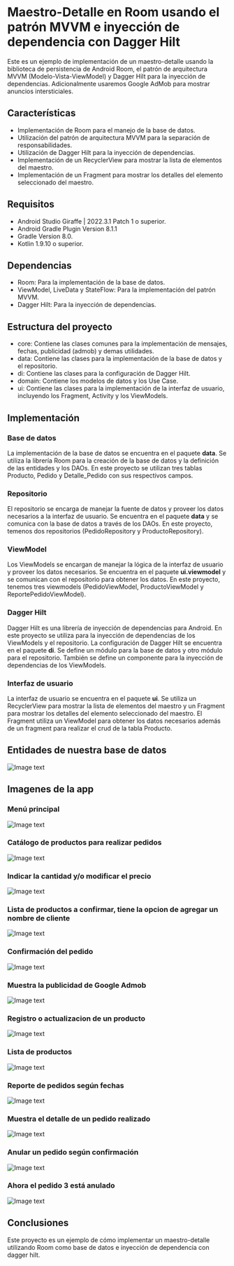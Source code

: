 # Maestro-Detalle en Room usando el patrón MVVM e inyección de dependencia con Dagger Hilt
Este es un ejemplo de implementación de un maestro-detalle usando la biblioteca de persistencia de Android Room, el patrón de arquitectura MVVM (Modelo-Vista-ViewModel) y Dagger Hilt para la inyección de dependencias. Adicionalmente usaremos Google AdMob para mostrar anuncios intersticiales.

## Características

- Implementación de Room para el manejo de la base de datos.
- Utilización del patrón de arquitectura MVVM para la separación de responsabilidades.
- Utilización de Dagger Hilt para la inyección de dependencias.
- Implementación de un RecyclerView para mostrar la lista de elementos del maestro.
- Implementación de un Fragment para mostrar los detalles del elemento seleccionado del maestro.

## Requisitos

- Android Studio Giraffe | 2022.3.1 Patch 1 o superior.
- Android Gradle Plugin Version 8.1.1
- Gradle Version 8.0.
- Kotlin 1.9.10 o superior.

## Dependencias

- Room: Para la implementación de la base de datos.
- ViewModel, LiveData y StateFlow: Para la implementación del patrón MVVM.
- Dagger Hilt: Para la inyección de dependencias.

## Estructura del proyecto

- core: Contiene las clases comunes para la implementación de mensajes, fechas, publicidad (admob) y demas utilidades.
- data: Contiene las clases para la implementación de la base de datos y el repositorio.
- di: Contiene las clases para la configuración de Dagger Hilt.
- domain: Contiene los modelos de datos y los Use Case.
- ui: Contiene las clases para la implementación de la interfaz de usuario, incluyendo los Fragment, Activity y los ViewModels.

## Implementación
### Base de datos

La implementación de la base de datos se encuentra en el paquete **data**. Se utiliza la librería Room para la creación de la base de datos y la definición de las entidades y los DAOs. En este proyecto se utilizan tres tablas Producto, Pedido y Detalle_Pedido con sus respectivos campos.

### Repositorio

El repositorio se encarga de manejar la fuente de datos y proveer los datos necesarios a la interfaz de usuario. Se encuentra en el paquete **data** y se comunica con la base de datos a través de los DAOs. En este proyecto, temenos dos repositorios (PedidoRepository y ProductoRepository).

### ViewModel

Los ViewModels se encargan de manejar la lógica de la interfaz de usuario y proveer los datos necesarios. Se encuentra en el paquete **ui.viewmodel** y se comunican con el repositorio para obtener los datos. En este proyecto, tenemos tres viewmodels (PedidoViewModel, ProductoViewModel y ReportePedidoViewModel).
### Dagger Hilt

Dagger Hilt es una librería de inyección de dependencias para Android. En este proyecto se utiliza para la inyección de dependencias de los ViewModels y el repositorio. La configuración de Dagger Hilt se encuentra en el paquete **di**. Se define un módulo para la base de datos y otro módulo para el repositorio. También se define un componente para la inyección de dependencias de los ViewModels.
### Interfaz de usuario

La interfaz de usuario se encuentra en el paquete **ui**. Se utiliza un RecyclerView para mostrar la lista de elementos del maestro y un Fragment para mostrar los detalles del elemento seleccionado del maestro. El Fragment utiliza un ViewModel para obtener los datos necesarios además de un fragment para realizar el crud de la tabla Producto.

## Entidades de nuestra base de datos

![Image text](https://github.com/programadorescs/RoomMaestroDetalle/blob/master/app/src/main/assets/ER_Pedido.png)

## Imagenes de la app

### Menú principal
![Image text](https://github.com/programadorescs/RoomMaestroDetalle/blob/master/app/src/main/assets/Screenshot_20230309_104345_pe.pcs.roommaestrodetalle.jpg)

### Catálogo de productos para realizar pedidos

![Image text](https://github.com/programadorescs/RoomMaestroDetalle/blob/master/app/src/main/assets/Screenshot_20230309_104357_pe.pcs.roommaestrodetalle.jpg)

### Indicar la cantidad y/o modificar el precio

![Image text](https://github.com/programadorescs/RoomMaestroDetalle/blob/master/app/src/main/assets/Screenshot_20230309_104401_pe.pcs.roommaestrodetalle.jpg)

### Lista de productos a confirmar, tiene la opcion de agregar un nombre de cliente
![Image text](https://github.com/programadorescs/RoomMaestroDetalle/blob/master/app/src/main/assets/Screenshot_20230309_104424_pe.pcs.roommaestrodetalle.jpg)

### Confirmación del pedido
![Image text](https://github.com/programadorescs/RoomMaestroDetalle/blob/master/app/src/main/assets/Screenshot_20230309_104446_pe.pcs.roommaestrodetalle.jpg)

### Muestra la publicidad de Google Admob
![Image text](https://github.com/programadorescs/RoomMaestroDetalle/blob/master/app/src/main/assets/Screenshot_20230309_104453_pe.pcs.roommaestrodetalle.jpg)

### Registro o actualizacion de un producto
![Image text](https://github.com/programadorescs/RoomMaestroDetalle/blob/master/app/src/main/assets/Screenshot_20230309_104532_pe.pcs.roommaestrodetalle.jpg)

### Lista de productos
![Image text](https://github.com/programadorescs/RoomMaestroDetalle/blob/master/app/src/main/assets/Screenshot_20230309_104543_pe.pcs.roommaestrodetalle.jpg)

### Reporte de pedidos según fechas
![Image text](https://github.com/programadorescs/RoomMaestroDetalle/blob/master/app/src/main/assets/Screenshot_20230309_104735_pe.pcs.roommaestrodetalle.jpg)

### Muestra el detalle de un pedido realizado
![Image text](https://github.com/programadorescs/RoomMaestroDetalle/blob/master/app/src/main/assets/Screenshot_20230309_104742_pe.pcs.roommaestrodetalle.jpg)

### Anular un pedido según confirmación
![Image text](https://github.com/programadorescs/RoomMaestroDetalle/blob/master/app/src/main/assets/Screenshot_20230309_104755_pe.pcs.roommaestrodetalle.jpg)

### Ahora el pedido 3 está anulado
![Image text](https://github.com/programadorescs/RoomMaestroDetalle/blob/master/app/src/main/assets/Screenshot_20230309_104802_pe.pcs.roommaestrodetalle.jpg)

## Conclusiones

Este proyecto es un ejemplo de cómo implementar un maestro-detalle utilizando Room como base de datos e inyección de dependencia con dagger hilt.
